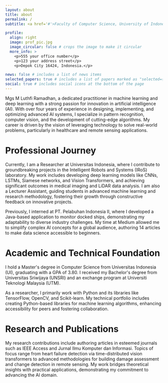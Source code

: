 ```yaml
---
layout: about
title: about
permalink: /
subtitle: <a href='#'>Faculty of Computer Science, University of Indonesia</a>. Depok City 16424, Indonesia. Contacts. Motto. Etc.

profile:
  align: right
  image: prof_pic.jpg
  image_circular: false # crops the image to make it circular
  more_info: >
    <p>555 your office number</p>
    <p>123 your address street</p>
    <p>Depok City 16424, Indonesia.</p>

news: false # includes a list of news items
selected_papers: true # includes a list of papers marked as "selected={true}"
social: true # includes social icons at the bottom of the page
---
```


Mgs M Luthfi Ramadhan, a dedicated practitioner in machine learning and deep learning with a strong passion for innovation in artificial intelligence (AI). With over four years of experience in designing, implementing, and optimizing advanced AI systems, I specialize in pattern recognition, computer vision, and the development of cutting-edge algorithms. My career is driven by the vision of leveraging technology to solve real-world problems, particularly in healthcare and remote sensing applications.

# Professional Journey
Currently, I am a Researcher at Universitas Indonesia, where I contribute to groundbreaking projects in the Intelligent Robots and Systems (IRoS) laboratory. My work includes developing deep learning models like CNNs, LSTMs, Siamese networks, and Vision Transformers, and achieving significant outcomes in medical imaging and LiDAR data analysis. I am also a Lecturer Assistant, guiding students in advanced machine learning and research methodology, fostering their growth through constructive feedback on innovative projects.

Previously, I interned at PT. Pelabuhan Indonesia II, where I developed a Java-based application to monitor docked ships, demonstrating my adaptability to diverse industry challenges. My time at Medium allowed me to simplify complex AI concepts for a global audience, authoring 14 articles to make data science accessible to beginners.

# Academic and Technical Foundation
I hold a Master's degree in Computer Science from Universitas Indonesia (UI), graduating with a GPA of 3.80. I received my Bachelor's degree from Universitas Sriwijaya (UNSRI) and an exchange program at Universiti Teknologi Malaysia (UTM).

As a researcher, I primarily work with Python and its libraries like TensorFlow, OpenCV, and Scikit-learn. My technical portfolio includes creating Python-based libraries for machine learning algorithms, enhancing accessibility for peers and fostering collaboration.

# Research and Publications
My research contributions include authoring articles in esteemed journals such as IEEE Access and Jurnal Ilmu Komputer dan Informasi. Topics of focus range from heart failure detection via time-distributed vision transformers to advanced methodologies for building damage assessment and change detection in remote sensing. My work bridges theoretical insights with practical applications, demonstrating my commitment to advancing the AI domain.

<!-- # Passions and Future Aspirations
Beyond my professional commitments, I am the Chief Editor of Intuition, a Medium-based publication that empowers writers in the scientific community. My passion lies in demystifying complex technologies and encouraging knowledge sharing.
Looking forward, I aspire to deepen my impact on AI-driven healthcare solutions and further explore innovations in environmental monitoring through AI. I remain committed to continuous learning and contributing to projects that drive meaningful change. -->


<!-- Write your biography here. Tell the world about yourself. Link to your favorite [subreddit](http://reddit.com). You can put a picture in, too. The code is already in, just name your picture `prof_pic.jpg` and put it in the `img/` folder.

Put your address / P.O. box / other info right below your picture. You can also disable any of these elements by editing `profile` property of the YAML header of your `_pages/about.md`. Edit `_bibliography/papers.bib` and Jekyll will render your [publications page](/al-folio/publications/) automatically.

Link to your social media connections, too. This theme is set up to use [Font Awesome icons](https://fontawesome.com/) and [Academicons](https://jpswalsh.github.io/academicons/), like the ones below. Add your Facebook, Twitter, LinkedIn, Google Scholar, or just disable all of them. -->
